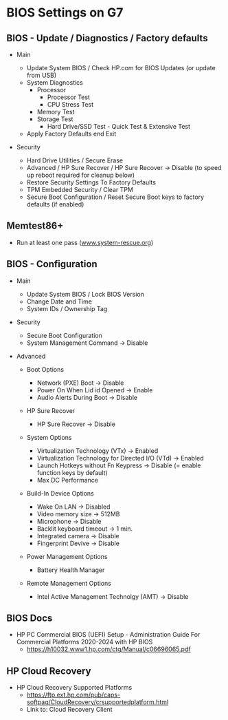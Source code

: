 # BIOS Settings on G7


## BIOS - Update / Diagnostics / Factory defaults

  * Main
    * Update System BIOS / Check HP.com for BIOS Updates (or update from USB)
    * System Diagnostics
      * Processor
        * Processor Test
        * CPU Stress Test
      * Memory Test
      * Storage Test
        * Hard Drive/SSD Test - Quick Test & Extensive Test
    * Apply Factory Defaults end Exit

  * Security
    * Hard Drive Utilities / Secure Erase
    * Advanced / HP Sure Recover / HP Sure Recover -> Disable (to speed up reboot required for cleanup below)
    * Restore Security Settings To Factory Defaults
    * TPM Embedded Security / Clear TPM
    * Secure Boot Configuration / Reset Secure Boot keys to factory defaults (if enabled)


##  Memtest86+

  * Run at least one pass (www.system-rescue.org) 


## BIOS - Configuration

  * Main
    * Update System BIOS / Lock BIOS Version
    * Change Date and Time
    * System IDs / Ownership Tag

  * Security
    * Secure Boot Configuration
    * System Management Command -> Disable

  * Advanced
    * Boot Options
      * Network (PXE) Boot -> Disable
      * Power On When Lid id Opened -> Enable
      * Audio Alerts During Boot -> Disable

    * HP Sure Recover
      * HP Sure Recover -> Disable

    * System Options
      * Virtualization Technology (VTx) -> Enabled
      * Virtualization Technology for Directed I/O (VTd) -> Enabled
      * Launch Hotkeys without Fn Keypress -> Disable (= enable function keys by default) 
      * Max DC Performance

    * Build-In Device Options
      * Wake On LAN -> Disabled
      * Video memory size -> 512MB
      * Microphone -> Disable
      * Backlit keyboard timeout -> 1 min.
      * Integrated camera -> Disable
      * Fingerprint Devive -> Disable

    * Power Management Options
      * Battery Health Manager

    * Remote Management Options
      * Intel Active Management Technolgy (AMT) -> Disable


## BIOS Docs

  * HP PC Commercial BIOS (UEFI) Setup - Administration Guide For Commercial Platforms 2020-2024 with HP BIOS
    * https://h10032.www1.hp.com/ctg/Manual/c06696065.pdf


## HP Cloud Recovery

  * HP Cloud Recovery Supported Platforms
    * https://ftp.ext.hp.com/pub/caps-softpaq/CloudRecovery/crsupportedplatform.html
    * Link to: Cloud Recovery Client

